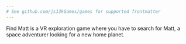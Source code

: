 ```yaml
---
# See github.com/js13kGames/games for supported frontmatter
---
```

Find Matt is a VR exploration game where you have to search for Matt, a space adventurer looking for a new home planet.